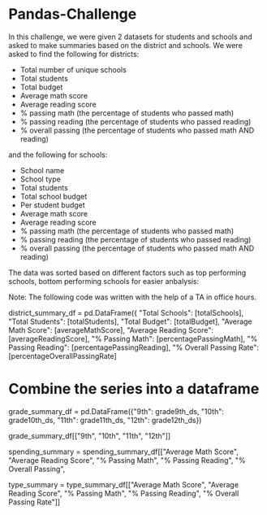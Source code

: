 # Pandas-Challenge

In this challenge, we were given 2 datasets for students and schools and asked to make summaries based on the district and schools. We were asked to find the following for districts: 
- Total number of unique schools
- Total students
- Total budget
- Average math score
- Average reading score
- % passing math (the percentage of students who passed math)
- % passing reading (the percentage of students who passed reading)
- % overall passing (the percentage of students who passed math AND reading)

and the following for schools: 
- School name
- School type
- Total students
- Total school budget
- Per student budget
- Average math score
- Average reading score
- % passing math (the percentage of students who passed math)
- % passing reading (the percentage of students who passed reading)
- % overall passing (the percentage of students who passed math AND reading)

The data was sorted based on different factors such as top performing schools, bottom performing schools for easier anbalysis: 

Note: 
The following code was written with the help of a TA in office hours. 

district_summary_df = pd.DataFrame({
    "Total Schools": [totalSchools],
    "Total Students": [totalStudents],
    "Total Budget": [totalBudget],
    "Average Math Score": [averageMathScore],
    "Average Reading Score": [averageReadingScore],
    "% Passing Math": [percentagePassingMath],
    "% Passing Reading": [percentagePassingReading],
    "% Overall Passing Rate": [percentageOverallPassingRate]
# Combine the series into a dataframe
grade_summary_df = pd.DataFrame({"9th": grade9th_ds,
      "10th": grade10th_ds,
      "11th": grade11th_ds,
      "12th": grade12th_ds})

grade_summary_df[["9th", "10th", "11th", "12th"]]

spending_summary = spending_summary_df[["Average Math Score",
                    "Average Reading Score",
                    "% Passing Math",
                    "% Passing Reading",
                    "% Overall Passing",
                   
type_summary = type_summary_df[["Average Math Score",
                "Average Reading Score",
                "% Passing Math",
                "% Passing Reading",
                "% Overall Passing Rate"]] 

                    
